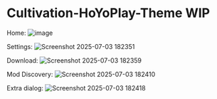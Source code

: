 # Cultivation-HoYoPlay-Theme WIP
Home:
![image](https://github.com/user-attachments/assets/fff9b332-b64c-40fe-9c2e-3e94aba4f6bc)

Settings:
![Screenshot 2025-07-03 182351](https://github.com/user-attachments/assets/dafa348a-4565-460e-ad0b-dee8bf4ea2c0)

Download:
![Screenshot 2025-07-03 182359](https://github.com/user-attachments/assets/7609a48a-210b-4c59-b053-dfb3c0aa44b2)

Mod Discovery:
![Screenshot 2025-07-03 182410](https://github.com/user-attachments/assets/d6fea600-92a7-455a-a35f-7f22235627c2)

Extra dialog:
![Screenshot 2025-07-03 182418](https://github.com/user-attachments/assets/f3d63918-a3f0-4d32-8f0e-1c067778234f)
